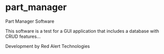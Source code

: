 # part_manager
Part Manager Software 

This software is a test for a GUI application that includes a database with CRUD features...

Development by Red Alert Technologies
